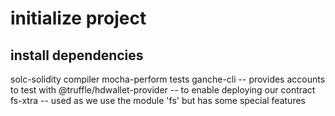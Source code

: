 # initialize project

## install dependencies

solc-solidity compiler
mocha-perform tests
ganche-cli -- provides accounts to test with
@truffle/hdwallet-provider -- to enable deploying our contract
fs-xtra -- used as we use the module 'fs' but has some special features

